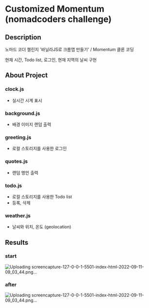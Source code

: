 # Customized Momentum (nomadcoders challenge)

## Description

노마드 코더 챌린지
'바닐라JS로 크롬앱 만들기' / Momentum 클론 코딩

현재 시간, Todo list, 로그인, 현재 지역의 날씨 구현 


## About Project

### clock.js
- 실시간 시계 표시

### background.js
- 배경 이미지 랜덤 출력

### greeting.js
- 로컬 스토리지를 사용한 로그인

### quotes.js
- 랜덤 명언 출력

### todo.js
- 로컬 스토리지를 사용한 Todo list
- 등록, 삭제

### weather.js
- 날씨와 위치, 온도 (geolocation)


## Results

### start
![Uploading screencapture-127-0-0-1-5501-index-html-2022-09-11-09_03_44.png…]()

### after
![Uploading screencapture-127-0-0-1-5501-index-html-2022-09-11-09_03_44.png…]()
